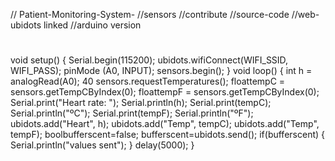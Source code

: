 // Patient-Monitoring-System-
//sensors
//contribute
//source-code
//web-ubidots linked
//arduino version

#
#
#



void setup() 
{ 
Serial.begin(115200);
ubidots.wifiConnect(WIFI_SSID, WIFI_PASS);
pinMode (A0, INPUT);
sensors.begin(); 
}
void loop() 
{
int h = analogRead(A0); 40
sensors.requestTemperatures(); 
floattempC = sensors.getTempCByIndex(0);
floattempF = sensors.getTempCByIndex(0);
Serial.print("Heart rate: ");
Serial.println(h);
Serial.print(tempC);
Serial.println("ºC");
Serial.print(tempF);
Serial.println("ºF");
ubidots.add("Heart", h);
ubidots.add("Temp", tempC);
ubidots.add("Temp", tempF);
boolbufferscent=false;
bufferscent=ubidots.send();
if(bufferscent)
 {
Serial.println("values sent");
 } 
delay(5000);
}
